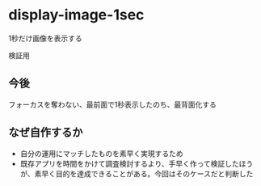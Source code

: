 # display-image-1sec
1秒だけ画像を表示する

検証用

## 今後
フォーカスを奪わない、最前面で1秒表示したのち、最背面化する

## なぜ自作するか
- 自分の運用にマッチしたものを素早く実現するため
- 既存アプリを時間をかけて調査検討するより、手早く作って検証したほうが、素早く目的を達成できることがある。今回はそのケースだと判断した
